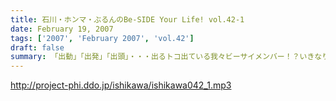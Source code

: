 ```yaml
---
title: 石川・ホンマ・ぶるんのBe-SIDE Your Life! vol.42-1
date: February 19, 2007
tags: ['2007', 'February 2007', 'vol.42']
draft: false
summary: 「出動」「出発」「出頭」・・・出るトコ出ている我々ビーサイメンバー！？いきなりゴメンナサイなのですが、今回は一時間、二本のみの配信となります！少々短いですが、中身は濃く！よろしくお願いしまーす！！NAMAE
---
```


http://project-phi.ddo.jp/ishikawa/ishikawa042_1.mp3